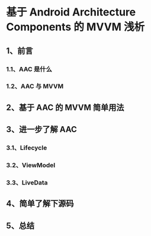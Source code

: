 # 基于 Android Architecture Components 的 MVVM 浅析

## 1、前言
### 1.1、AAC 是什么
### 1.2、AAC 与 MVVM

## 2、基于 AAC 的 MVVM 简单用法

## 3、进一步了解 AAC
### 3.1、Lifecycle
### 3.2、ViewModel
### 3.3、LiveData

## 4、简单了解下源码

## 5、总结
